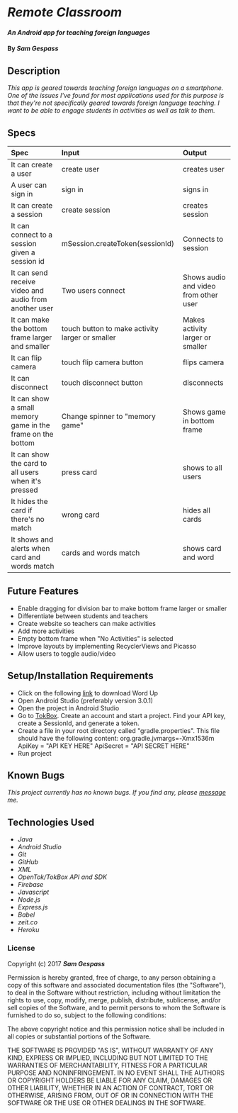 # _Remote Classroom_

#### _An Android app for teaching foreign languages_

#### By _**Sam Gespass**_

## Description

_This app is geared towards teaching foreign languages on a smartphone. One of the issues I've found for most applications used for this purpose is that they're not specifically geared towards foreign language teaching. I want to be able to engage students in activities as well as talk to them._

## Specs

| Spec | Input | Output |
| :-------------     | :------------- | :------------- |
| It can create a user | create user | creates user |
| A user can sign in | sign in | signs in |
| It can create a session | create session | creates session |
| It can connect to a session given a session id | mSession.createToken(sessionId) | Connects to session |
| It can send receive video and audio from another user | Two users connect | Shows audio and video from other user |
| It can make the bottom frame larger and smaller | touch button to make activity larger or smaller | Makes activity larger or smaller |
| It can flip camera | touch flip camera button | flips camera |
| It can disconnect | touch disconnect button | disconnects |
| It can show a small memory game in the frame on the bottom | Change spinner to "memory game" | Shows game in bottom frame |
| It can show the card to all users when it's pressed | press card | shows to all users |
| It hides the card if there's no match | wrong card | hides all cards |
| It shows and alerts when card and words match | cards and words match | shows card and word |

## Future Features

* Enable dragging for division bar to make bottom frame larger or smaller
* Differentiate between students and teachers
* Create website so teachers can make activities
* Add more activities
* Empty bottom frame when "No Activities" is selected
* Improve layouts by implementing RecyclerViews and Picasso
* Allow users to toggle audio/video


## Setup/Installation Requirements

* Click on the following [link](https://github.com/darthtoad/RemoteClassroomOpenTok) to download Word Up
* Open Android Studio (preferably version 3.0.1)
* Open the project in Android Studio
* Go to [TokBox](https://TokBox.com/). Create an account and start a project. Find your API key, create a SessionId, and generate a token.
* Create a file in your root directory called "gradle.properties". This file should have the following content: org.gradle.jvmargs=-Xmx1536m  ApiKey = "API KEY HERE" ApiSecret = "API SECRET HERE"
* Run project

## Known Bugs

_This project currently has no known bugs. If you find any, please [message](mailto:darth.toad@gmail.com) me._

## Technologies Used

* _Java_
* _Android Studio_
* _Git_
* _GitHub_
* _XML_
* _OpenTok/TokBox API and SDK_
* _Firebase_
* _Javascript_
* _Node.js_
* _Express.js_
* _Babel_
* _zeit.co_
* _Heroku_

### License

Copyright (c) 2017 ****_Sam Gespass_****

Permission is hereby granted, free of charge, to any person obtaining a copy of this software and associated documentation files (the "Software"), to deal in the Software without restriction, including without limitation the rights to use, copy, modify, merge, publish, distribute, sublicense, and/or sell copies of the Software, and to permit persons to whom the Software is furnished to do so, subject to the following conditions:

The above copyright notice and this permission notice shall be included in all copies or substantial portions of the Software.

THE SOFTWARE IS PROVIDED "AS IS", WITHOUT WARRANTY OF ANY KIND, EXPRESS OR IMPLIED, INCLUDING BUT NOT LIMITED TO THE WARRANTIES OF MERCHANTABILITY, FITNESS FOR A PARTICULAR PURPOSE AND NONINFRINGEMENT. IN NO EVENT SHALL THE AUTHORS OR COPYRIGHT HOLDERS BE LIABLE FOR ANY CLAIM, DAMAGES OR OTHER LIABILITY, WHETHER IN AN ACTION OF CONTRACT, TORT OR OTHERWISE, ARISING FROM, OUT OF OR IN CONNECTION WITH THE SOFTWARE OR THE USE OR OTHER DEALINGS IN THE SOFTWARE.